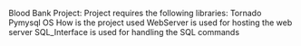 Blood Bank Project:
Project requires the following libraries:
    Tornado 
    Pymysql
    OS 
How is the project used 
    WebServer is used for hosting the web server 
    SQL_Interface is used for handling the SQL commands
